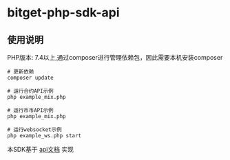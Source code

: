 # bitget-php-sdk-api

## 使用说明

PHP版本: 7.4以上,通过composer进行管理依赖包，因此需要本机安装composer

```phpregexp
# 更新依赖
composer update

# 运行合约API示例
php example_mix.php

# 运行币币API示例
php example_mix.php

# 运行websocket示例
php example_ws.php start
```



本SDK基于 [api文档](https://bitgetlimited.github.io/apidoc/zh/swap/#25e54147de) 实现
